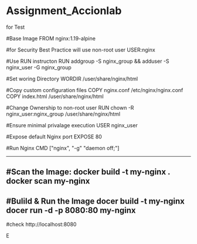 # Assignment_Accionlab
for Test

#Base Image
FROM nginx:1.19-alpine

#for Security Best Practice will use non-root user
USER:nginx

#Use RUN instructon
RUN addgroup -S nginx_group && adduser -S nginx_user -G nginx_group

#Set woring Directory
WORDIR /user/share/nginx/html

#Copy custom configuration files
COPY nginx.conf /etc/nginx/nginx.conf
COPY index.html /user/share/nginx/html

#Change Ownership to non-root user
RUN chown -R nginx_user:nginx_group /user/share/nginx/html

#Ensure minimal privalage execution
USER nginx_user

#Expose default Nginx port
EXPOSE 80

#Run Nginx
CMD ["nginx", "-g" "daemon off;"]

---------------------------------------
#Scan the Image:
docker build -t my-nginx .
docker scan my-nginx
------------------------------
#Bulild & Run the Image
docer build -t my-nginx
docer run -d -p 8080:80 my-nginx
------------------------------------
#check
http://localhost:8080

E
